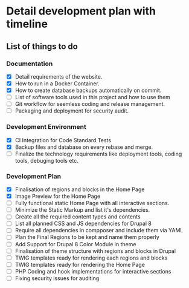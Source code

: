 # Detail development plan with timeline

## List of things to do

### Documentation

- [x] Detail requirements of the website.
- [x] How to run in a Docker Container.
- [x] How to create database backups automatically on commit.
- [ ] List of software tools used in this project and how to use them
- [ ] Git workflow for seemless coding and release management.
- [ ] Packaging and deployment for security audit.

### Development Environment

- [x] CI Integration for Code Standard Tests
- [x] Backup files and database on every rebase and merge.
- [ ] Finalize the technology requirements like deployment tools, coding tools,
  debuging tools etc.

### Development Plan

- [x] Finalisation of regions and blocks in the Home Page
- [x] Image Preview for the Home Page
- [ ] Fully functional static Home Page with all interactive sections.
- [ ] Minimize the Static Markup and list it's dependencies.
- [ ] Create all the required content types and contents
- [ ] List all planned CSS and JS dependencies for Drupal 8
- [ ] Require all dependencies in compposer and include them via YAML
- [ ] Plan the Final Regions to be kept and name them properly
- [ ] Add Support for Drupal 8 Color Module in theme
- [ ] Finalisation of theme structure with regions and blocks in Drupal
- [ ] TWIG templates ready for rendering each regions and blocks
- [ ] TWIG templates ready for rendering the Home Page
- [ ] PHP Coding and hook implementations for interactive sections
- [ ] Fixing security issues for auditing
